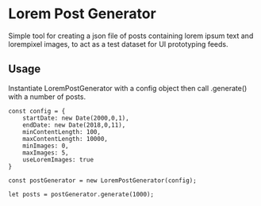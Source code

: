 Lorem Post Generator
===========

Simple tool for creating a json file of posts containing lorem ipsum text and lorempixel images, to act as a test dataset for UI prototyping feeds.

Usage
-----

Instantiate LoremPostGenerator with a config object then call .generate() with a number of posts.

    const config = {
        startDate: new Date(2000,0,1),
        endDate: new Date(2018,0,11),
        minContentLength: 100,
        maxContentLength: 10000,
        minImages: 0,
        maxImages: 5,
        useLoremImages: true
    }

    const postGenerator = new LoremPostGenerator(config);

    let posts = postGenerator.generate(1000);
